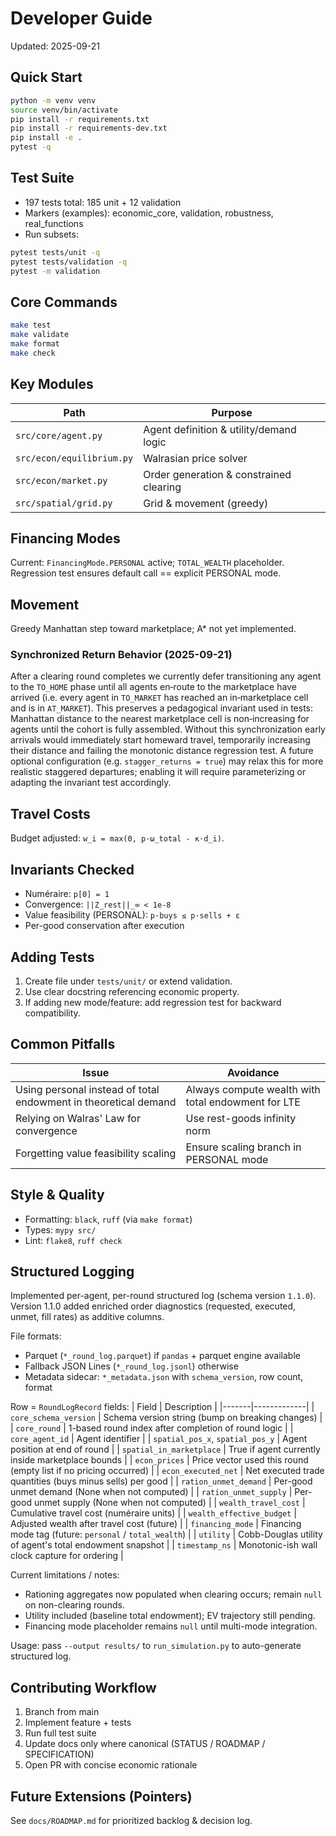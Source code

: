 # Developer Guide

Updated: 2025-09-21

## Quick Start
```bash
python -m venv venv
source venv/bin/activate
pip install -r requirements.txt
pip install -r requirements-dev.txt
pip install -e .
pytest -q
```

## Test Suite
- 197 tests total: 185 unit + 12 validation
- Markers (examples): economic_core, validation, robustness, real_functions
- Run subsets:
```bash
pytest tests/unit -q
pytest tests/validation -q
pytest -m validation
```

## Core Commands
```bash
make test
make validate
make format
make check
```

## Key Modules
| Path | Purpose |
|------|---------|
| `src/core/agent.py` | Agent definition & utility/demand logic |
| `src/econ/equilibrium.py` | Walrasian price solver |
| `src/econ/market.py` | Order generation & constrained clearing |
| `src/spatial/grid.py` | Grid & movement (greedy) |

## Financing Modes
Current: `FinancingMode.PERSONAL` active; `TOTAL_WEALTH` placeholder.
Regression test ensures default call == explicit PERSONAL mode.

## Movement
Greedy Manhattan step toward marketplace; A* not yet implemented.

### Synchronized Return Behavior (2025-09-21)
After a clearing round completes we currently defer transitioning any agent to the `TO_HOME` phase until all agents en‑route to the marketplace have arrived (i.e. every agent in `TO_MARKET` has reached an in‑marketplace cell and is in `AT_MARKET`). This preserves a pedagogical invariant used in tests: Manhattan distance to the nearest marketplace cell is non‑increasing for agents until the cohort is fully assembled. Without this synchronization early arrivals would immediately start homeward travel, temporarily increasing their distance and failing the monotonic distance regression test. A future optional configuration (e.g. `stagger_returns = true`) may relax this for more realistic staggered departures; enabling it will require parameterizing or adapting the invariant test accordingly.

## Travel Costs
Budget adjusted: `w_i = max(0, p·ω_total - κ·d_i)`.

## Invariants Checked
- Numéraire: `p[0] = 1`
- Convergence: `||Z_rest||_∞ < 1e-8`
- Value feasibility (PERSONAL): `p·buys ≤ p·sells + ε`
- Per-good conservation after execution

## Adding Tests
1. Create file under `tests/unit/` or extend validation.
2. Use clear docstring referencing economic property.
3. If adding new mode/feature: add regression test for backward compatibility.

## Common Pitfalls
| Issue | Avoidance |
|-------|-----------|
| Using personal instead of total endowment in theoretical demand | Always compute wealth with total endowment for LTE |
| Relying on Walras' Law for convergence | Use rest-goods infinity norm |
| Forgetting value feasibility scaling | Ensure scaling branch in PERSONAL mode |

## Style & Quality
- Formatting: `black`, `ruff` (via `make format`)
- Types: `mypy src/`
- Lint: `flake8`, `ruff check`

## Structured Logging
Implemented per-agent, per-round structured log (schema version `1.1.0`). Version 1.1.0 added enriched order diagnostics (requested, executed, unmet, fill rates) as additive columns.

File formats:
- Parquet (`*_round_log.parquet`) if `pandas` + parquet engine available
- Fallback JSON Lines (`*_round_log.jsonl`) otherwise
- Metadata sidecar: `*_metadata.json` with `schema_version`, row count, format

Row = `RoundLogRecord` fields:
| Field | Description |
|-------|-------------|
| `core_schema_version` | Schema version string (bump on breaking changes) |
| `core_round` | 1-based round index after completion of round logic |
| `core_agent_id` | Agent identifier |
| `spatial_pos_x`, `spatial_pos_y` | Agent position at end of round |
| `spatial_in_marketplace` | True if agent currently inside marketplace bounds |
| `econ_prices` | Price vector used this round (empty list if no pricing occurred) |
| `econ_executed_net` | Net executed trade quantities (buys minus sells) per good |
| `ration_unmet_demand` | Per-good unmet demand (None when not computed) |
| `ration_unmet_supply` | Per-good unmet supply (None when not computed) |
| `wealth_travel_cost` | Cumulative travel cost (numéraire units) |
| `wealth_effective_budget` | Adjusted wealth after travel cost (future) |
| `financing_mode` | Financing mode tag (future: `personal` / `total_wealth`) |
| `utility` | Cobb-Douglas utility of agent's total endowment snapshot |
| `timestamp_ns` | Monotonic-ish wall clock capture for ordering |

Current limitations / notes:
- Rationing aggregates now populated when clearing occurs; remain `null` on non-clearing rounds.
- Utility included (baseline total endowment); EV trajectory still pending.
- Financing mode placeholder remains `null` until multi-mode integration.

Usage: pass `--output results/` to `run_simulation.py` to auto-generate structured log.

## Contributing Workflow
1. Branch from main
2. Implement feature + tests
3. Run full test suite
4. Update docs only where canonical (STATUS / ROADMAP / SPECIFICATION)
5. Open PR with concise economic rationale

## Future Extensions (Pointers)
See `docs/ROADMAP.md` for prioritized backlog & decision log.
